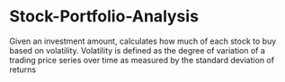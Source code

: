 # Stock-Portfolio-Analysis
Given an investment amount, calculates how much of each stock to buy based on volatility. Volatility is defined as the degree of variation of a trading price series over time as measured by the standard deviation of returns
